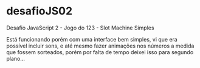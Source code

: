 # desafioJS02
Desafio JavaScript 2 - Jogo do 123 - Slot Machine Simples

Está funcionando porém com uma interface bem simples, vi que era possível incluir sons, e até mesmo fazer animações nos números a medida que fossem sorteados, porém por falta de tempo deixei isso para segundo plano...
